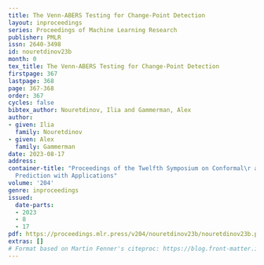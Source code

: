 ```yaml
---
title: The Venn-ABERS Testing for Change-Point Detection
layout: inproceedings
series: Proceedings of Machine Learning Research
publisher: PMLR
issn: 2640-3498
id: nouretdinov23b
month: 0
tex_title: The Venn-ABERS Testing for Change-Point Detection
firstpage: 367
lastpage: 368
page: 367-368
order: 367
cycles: false
bibtex_author: Nouretdinov, Ilia and Gammerman, Alex
author:
- given: Ilia
  family: Nouretdinov
- given: Alex
  family: Gammerman
date: 2023-08-17
address:
container-title: "Proceedings of the Twelfth Symposium on Conformal\r and Probabilistic
  Prediction with Applications"
volume: '204'
genre: inproceedings
issued:
  date-parts:
  - 2023
  - 8
  - 17
pdf: https://proceedings.mlr.press/v204/nouretdinov23b/nouretdinov23b.pdf
extras: []
# Format based on Martin Fenner's citeproc: https://blog.front-matter.io/posts/citeproc-yaml-for-bibliographies/
---
```

